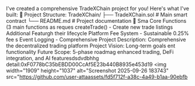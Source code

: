 I've created a comprehensive TradeXChain project for you! Here's what I've built:
📁 Project Structure:
TradeXChain/
├── TradeXChain.sol          # Main smart contract
└── README.md               # Project documentation
🔧 Sma
Core Functions (3 main functions as reques
createTrade() - Create new trade listings
Additional Featurgh their lifecycle
Platform Fee System - Sustainable 0.25% fee s
Event Logging - Comprehensive 
Project Description: Comprehensive the decentralized trading platform
Project Vision: Long-term goals ent functionality
Future Scope: 5-phase roadmag enhanced trading, DeFi integration, and AI featuresdsdvdbhhg
 detail:0xF0778bC35bEBDD00CcAf5E23b440B8935e453d19
<img width="1909" height="1037" alt="Screenshot 2025-09-26 183743" src="https://github.com/user-attaassets/fd5f712f-a38c-4a49-b1aa-90ebfb
